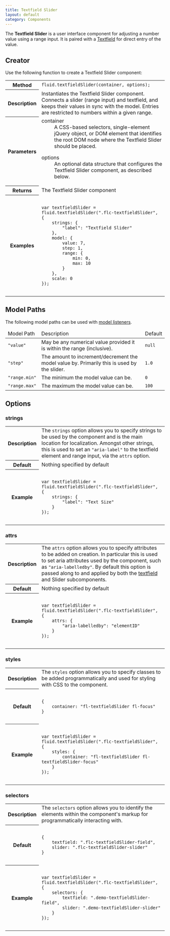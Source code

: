 ```yaml
---
title: Textfield Slider
layout: default
category: Components
---
```


The **Textfield Slider** is a user interface component for adjusting a number value using a range input. It is paired with a [Textfield](TextfieldAPI.md) for direct entry of the value.

## Creator ##

Use the following function to create a Textfield Slider component:

<table>
    <tbody>
        <tr>
            <th>Method</th>
            <td>
                <code>fluid.textfieldSlider(container, options);</code>
            </td>
        </tr>
        <tr>
            <th>Description</th>
            <td>
                Instantiates the Textfield Slider component. Connects a slider (range input) and textfield, and keeps their values in sync with the model. Entries are restricted to numbers within a given range.
            </td>
        </tr>
        <tr>
            <th>Parameters</th>
            <td>
                <dl>
                    <dt>container</dt>
                    <dd>
                        A CSS-based selectors, single-element jQuery object, or DOM element that identifies the root DOM node where the Textfield Slider should be placed.
                    </dd>
                </dl>
                <dl>
                    <dt>options</dt>
                    <dd>
                        An optional data structure that configures the Textfield Slider component, as described below.
                    </dd>
                </dl>
            </td>
        </tr>
        <tr>
            <th>Returns</th>
            <td>The Textfield Slider component</td>
        </tr>
        <tr>
            <th>Examples</th>
            <td>
<pre>
<code>
var textfieldSlider = fluid.textfieldSlider(".flc-textfieldSlider", {
    strings: {
        "label": "Textfield Slider"
    },
    model: {
        value: 7,
        step: 1,
        range: {
            min: 0,
            max: 10
        }
    },
    scale: 0
});
</code>
</pre>
            </td>
        </tr>
    </tbody>
</table>

## Model Paths ##

The following model paths can be used with [model listeners](ChangeApplierAPI.md).

<table>
    <thead>
        <tr>
            <td>Model Path</td>
            <td>Description</td>
            <td>Default</td>
        </tr>
    </thead>
    <tbody>
        <tr>
            <td>
                <code>"value"</code>
            </td>
            <td>
                May be any numerical value provided it is within the range (inclusive).
            </td>
            <td>
                <code>null</code>
            </td>
        </tr>
        <tr>
            <td>
                <code>"step"</code>
            </td>
            <td>
                The amount to increment/decrement the model value by. Primarily this is used by the slider.
            </td>
            <td>
                <code>1.0</code>
            </td>
        </tr>
        <tr>
            <td>
                <code>"range.min"</code>
            </td>
            <td>
                The minimum the model value can be.
            </td>
            <td>
                <code>0</code>
            </td>
        </tr>
        <tr>
            <td>
                <code>"range.max"</code>
            </td>
            <td>
                The maximum the model value can be.
            </td>
            <td>
                <code>100</code>
            </td>
        </tr>
    </tbody>
</table>

## Options ##

### strings ###

<table>
    <tbody>
        <tr>
            <th>Description</th>
            <td>
                The <code>strings</code> option allows you to specify strings to be used by the component and is the main location for localization. Amongst other strings, this is used to set an <code>"aria-label"</code> to the textfield element and range input, via the <code>attrs</code> option.
            </td>
        </tr>
        <tr>
            <th>Default</th>
            <td>Nothing specified by default</td>
        </tr>
        <tr>
            <th>Example</th>
            <td>
<pre>
<code>
var textfieldSlider = fluid.textfieldSlider(".flc-textfieldSlider", {
    strings: {
        "label": "Text Size"
    }
});
</code>
</pre>
            </td>
        </tr>
    </tbody>
</table>

### attrs ###

<table>
    <tbody>
        <tr>
            <th>Description</th>
            <td>
                The <code>attrs</code> option allows you to specify attributes to be added on creation. In particular this is used to set aria attributes used by the component, such as <code>"aria-labelledby"</code>. By default this option is passed along to and applied by both the <a href="TextfieldAPI.md">textfield</a> and Slider subcomponents.
            </td>
        </tr>
        <tr>
            <th>Default</th>
            <td>Nothing specified by default</td>
        </tr>
        <tr>
            <th>Example</th>
            <td>
<pre>
<code>
var textfieldSlider = fluid.textfieldSlider(".flc-textfieldSlider", {
    attrs: {
        "aria-labelledby": "elementID"
    }
});
</code>
</pre>
            </td>
        </tr>
    </tbody>
</table>

### styles ###

<table>
    <tbody>
        <tr>
            <th>Description</th>
            <td>
                The <code>styles</code> option allows you to specify classes to be added programmatically and used for styling with CSS to the component.
            </td>
        </tr>
        <tr>
            <th>Default</th>
            <td>
<pre>
<code>
{
    container: "fl-textfieldSlider fl-focus"
}
</code>
</pre>
            </td>
        </tr>
        <tr>
            <th>Example</th>
            <td>
<pre>
<code>
var textfieldSlider = fluid.textfieldSlider(".flc-textfieldSlider", {
    styles: {
        container: "fl-textfieldSlider fl-textfieldSlider-focus"
    }
});
</code>
</pre>
            </td>
        </tr>
    </tbody>
</table>


### selectors ###

<table>
    <tbody>
        <tr>
            <th>Description</th>
            <td>
                The <code>selectors</code> option allows you to identify the elements within the component's markup for programmatically interacting with.
            </td>
        </tr>
        <tr>
            <th>Default</th>
            <td>
<pre>
<code>
{
    textfield: ".flc-textfieldSlider-field",
    slider: ".flc-textfieldSlider-slider"
}
</code>
</pre>
            </td>
        </tr>
        <tr>
            <th>Example</th>
            <td>
<pre>
<code>
var textfieldSlider = fluid.textfieldSlider(".flc-textfieldSlider", {
    selectors: {
        textfield: ".demo-textfieldSlider-field",
        slider: ".demo-textfieldSlider-slider"
    }
});
</code>
</pre>
            </td>
        </tr>
    </tbody>
</table>
